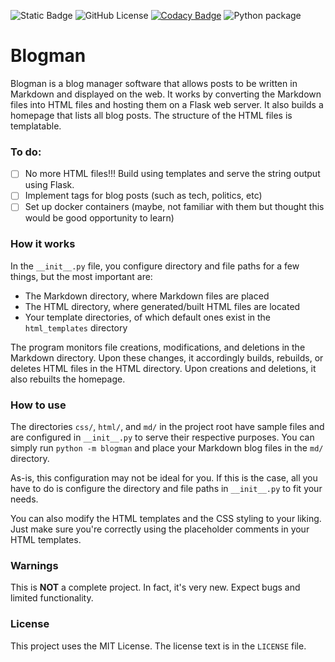 ![Static Badge](https://img.shields.io/badge/version-0.0.2_alpha-blue)
![GitHub License](https://img.shields.io/github/license/CrazyWillBear/blogman)
[![Codacy Badge](https://app.codacy.com/project/badge/Grade/83d6bd3faf7e4d6eb52b9eadb909b84d)](https://app.codacy.com/gh/CrazyWillBear/blogman/dashboard?utm_source=gh&utm_medium=referral&utm_content=&utm_campaign=Badge_grade)
![Python package](https://github.com/CrazyWillBear/blogman/actions/workflows/python-package.yml/badge.svg)

# Blogman

Blogman is a blog manager software that allows posts to be written in Markdown and displayed on the web. It works by converting the Markdown files into HTML files and hosting them on a Flask web server. It also builds a homepage that lists all blog posts. The structure of the HTML files is templatable.

### To do:
- [ ] No more HTML files!!! Build using templates and serve the string output using Flask.
- [ ] Implement tags for blog posts (such as tech, politics, etc)
- [ ] Set up docker containers (maybe, not familiar with them but thought this would be good opportunity to learn)

### How it works

In the `__init__.py` file, you configure directory and file paths for a few things, but the most important are:

- The Markdown directory, where Markdown files are placed
- The HTML directory, where generated/built HTML files are located
- Your template directories, of which default ones exist in the `html_templates` directory

The program monitors file creations, modifications, and deletions in the Markdown directory. Upon these changes, it accordingly builds, rebuilds, or deletes HTML files in the HTML directory. Upon creations and deletions, it also rebuilts the homepage.

### How to use

The directories `css/`, `html/`, and `md/` in the project root have sample files and are configured in `__init__.py` to serve their respective purposes. You can simply run `python -m blogman` and place your Markdown blog files in the `md/` directory.

As-is, this configuration may not be ideal for you. If this is the case, all you have to do is configure the directory and file paths in `__init__.py` to fit your needs.

You can also modify the HTML templates and the CSS styling to your liking. Just make sure you're correctly using the placeholder comments in your HTML templates.

### Warnings

This is **NOT** a complete project. In fact, it's very new. Expect bugs and limited functionality.

### License

This project uses the MIT License. The license text is in the `LICENSE` file.
